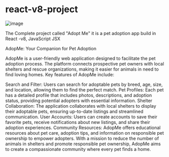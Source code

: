# react-v8-project

![image](https://github.com/user-attachments/assets/9554571c-d69a-4345-89f2-f71ef408f589) 

The Complete project called "Adopt Me" it is a pet adoption app build in React -v8, JavaScript JSX

AdopMe: Your Companion for Pet Adoption

AdopMe is a user-friendly web application designed to facilitate the pet adoption process. The platform connects prospective pet owners with local shelters and rescue organizations, making it easier for animals in need to find loving homes. Key features of AdopMe include:

Search and Filter: Users can search for adoptable pets by breed, age, size, and location, allowing them to find the perfect match.
Pet Profiles: Each pet has a detailed profile that includes photos, descriptions, and adoption status, providing potential adopters with essential information.
Shelter Collaboration: The application collaborates with local shelters to display their adoptable pets, ensuring up-to-date listings and streamlined communication.
User Accounts: Users can create accounts to save their favorite pets, receive notifications about new listings, and share their adoption experiences.
Community Resources: AdopMe offers educational resources about pet care, adoption tips, and information on responsible pet ownership to empower adopters.
With a mission to reduce the number of animals in shelters and promote responsible pet ownership, AdopMe aims to create a compassionate community where every pet finds a home.

